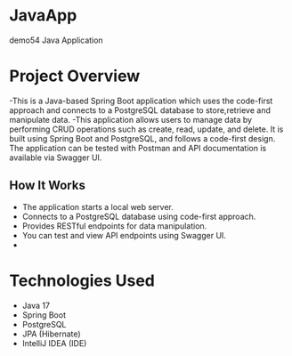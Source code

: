 # JavaApp

demo54 Java Application

# Project Overview
-This is a Java-based Spring Boot application which uses the code-first approach and connects to a PostgreSQL database to store,retrieve and manipulate data.
-This application allows users to manage data by performing CRUD operations such as create, read, update, and delete. It is built using Spring Boot and PostgreSQL, and follows a code-first design. The application can be tested with Postman and API documentation is available via Swagger UI.

## How It Works
- The application starts a local web server.
- Connects to a PostgreSQL database using code-first approach.
- Provides RESTful endpoints for data manipulation.
- You can test and view API endpoints using Swagger UI.
- 
# Technologies Used
- Java 17
- Spring Boot
- PostgreSQL
- JPA (Hibernate)
- IntelliJ IDEA (IDE)

